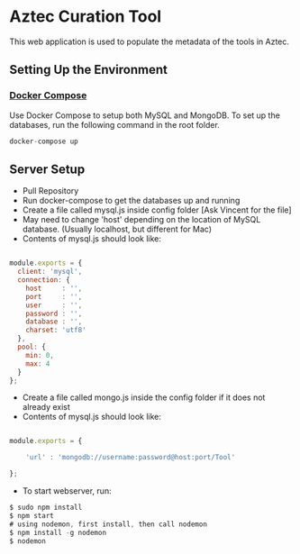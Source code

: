 # Aztec Curation Tool
This web application is used to populate the metadata of the tools in Aztec.

## Setting Up the Environment

### [Docker Compose](https://docs.docker.com/compose/install/)
Use Docker Compose to setup both MySQL and MongoDB.  To set up the databases, run the following command in the root folder.
```js
docker-compose up
```

## Server Setup

* Pull Repository
* Run docker-compose to get the databases up and running
* Create a file called mysql.js inside config folder [Ask Vincent for the file]
* May need to change 'host' depending on the location of MySQL database. (Usually localhost, but different for Mac)
* Contents of mysql.js should look like:
```js

module.exports = {
  client: 'mysql',
  connection: {
    host     : '',
    port     : '',
    user     : '',
    password : '',
    database : '',
    charset: 'utf8'
  },
  pool: {
    min: 0,
    max: 4
  }
};


```
* Create a file called mongo.js inside the config folder if it does not already exist
* Contents of mysql.js should look like:
```js

module.exports = {

    'url' : 'mongodb://username:password@host:port/Tool'

};


```
* To start webserver, run:
```js
$ sudo npm install
$ npm start
# using nodemon, first install, then call nodemon
$ npm install -g nodemon
$ nodemon
